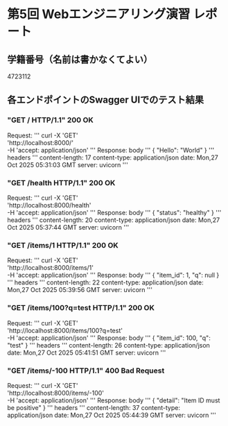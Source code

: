 # 第5回 Webエンジニアリング演習 レポート
## 学籍番号（名前は書かなくてよい）
4723112
## 各エンドポイントのSwagger UIでのテスト結果
### "GET / HTTP/1.1" 200 OK
Request:
'''
curl -X 'GET' \
  'http://localhost:8000/' \
  -H 'accept: application/json'
'''
Response:
body
'''
{
  "Hello": "World"
}
'''
headers
'''
content-length: 17 
 content-type: application/json 
 date: Mon,27 Oct 2025 05:31:03 GMT 
 server: uvicorn 
'''
### "GET /health HTTP/1.1" 200 OK
Request:
'''
curl -X 'GET' \
  'http://localhost:8000/health' \
  -H 'accept: application/json'
'''
Response:
body
'''
{
  "status": "healthy"
}
'''
headers
'''
content-length: 20 
 content-type: application/json 
 date: Mon,27 Oct 2025 05:37:44 GMT 
 server: uvicorn 
'''
### "GET /items/1 HTTP/1.1" 200 OK
Request:
'''
curl -X 'GET' \
  'http://localhost:8000/items/1' \
  -H 'accept: application/json'
'''
Response:
body
'''
{
  "item_id": 1,
  "q": null
}
'''
headers
'''
content-length: 22 
 content-type: application/json 
 date: Mon,27 Oct 2025 05:39:56 GMT 
 server: uvicorn 
'''
### "GET /items/100?q=test HTTP/1.1" 200 OK
Request:
'''
curl -X 'GET' \
  'http://localhost:8000/items/100?q=test' \
  -H 'accept: application/json'
'''
Response:
body
'''
{
  "item_id": 100,
  "q": "test"
}
'''
headers
'''
 content-length: 26 
 content-type: application/json 
 date: Mon,27 Oct 2025 05:41:51 GMT 
 server: uvicorn 
'''
### "GET /items/-100 HTTP/1.1" 400 Bad Request
Request:
'''
curl -X 'GET' \
  'http://localhost:8000/items/-100' \
  -H 'accept: application/json'
'''
Response:
body
'''
{
  "detail": "Item ID must be positive"
}
'''
headers
'''
  content-length: 37 
 content-type: application/json 
 date: Mon,27 Oct 2025 05:44:39 GMT 
 server: uvicorn 
'''